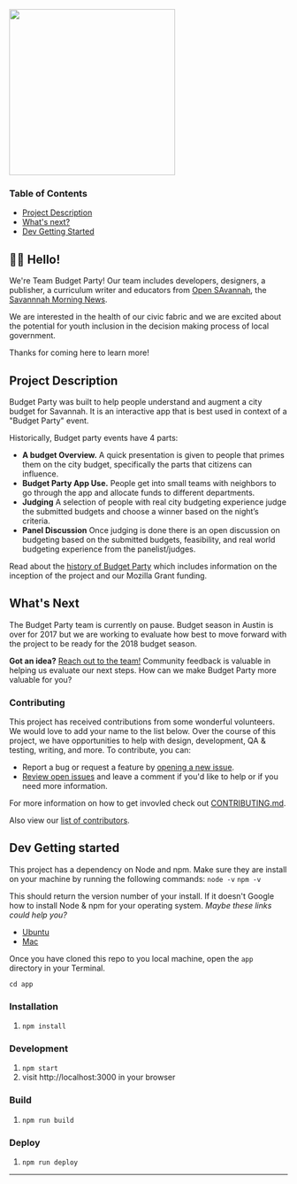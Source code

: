 <img src="http://dsh.re/af3f9" width="300"/>

### Table of Contents

- [Project Description](#project-description)
- [What's next?](#what's-next)
- [Dev Getting Started](#dev-getting-started)

## 👋🏼 Hello! 

We're Team Budget Party! Our team includes developers, designers, a publisher, a curriculum writer and educators from [Open SAvannah](https://www.opensavannah.org/), the [Savannnah Morning News](https://www.savannahnow.com/).

We are interested in the health of our civic fabric and we are excited about the potential for youth inclusion in the decision making process of local government.

Thanks for coming here to learn more!

## Project Description

Budget Party was built to help people understand and augment a city budget for Savannah. It is an interactive app that is best used in context of a "Budget Party" event. 

Historically, Budget party events have 4 parts:

* **A budget Overview.** A quick presentation is given to people that primes them on the city budget, specifically the parts that citizens can influence.  
* **Budget Party App Use.** People get into small teams with neighbors to go through the app and allocate funds to different departments. 
* **Judging** A selection of people with real city budgeting experience judge the submitted budgets and choose a winner based on the night’s criteria. 
* **Panel Discussion** Once judging is done there is an open discussion on budgeting based on the submitted budgets, feasibility, and real world budgeting experience from the panelist/judges. 



Read about the [history of Budget Party](https://github.com/opensavannah/budgetparty/wiki/Project-History) which includes information on the inception of the project and our Mozilla Grant funding. 






## What's Next
The Budget Party team is currently on pause. Budget season in Austin is over for 2017 but we are working to evaluate how best to move forward with the project to be ready for the 2018 budget season. 

**Got an idea?** [Reach out to the team!](https://victoria283.typeform.com/to/K5Ppy1) Community feedback is valuable in helping us evaluate our next steps. How can we make Budget Party more valuable for you? 

### Contributing

This project has received contributions from some wonderful volunteers. We would love to add your name to the list below. Over the course of this project, we have opportunities to help with design, development, QA & testing, writing, and more. To contribute, you can:

- Report a bug or request a feature by [opening a new issue](https://github.com/open-austin/budgetparty/issues/new).
- [Review open issues](https://github.com/open-austin/budgetparty/issues) and leave a comment if you'd like to help or if you need more information.

For more information on how to get invovled check out [CONTRIBUTING.md](/CONTRIBUTING.md).

Also view our [list of contributors](https://github.com/open-austin/budgetparty/wiki/Contributors-&-Contributing).


## Dev Getting started 

This project has a dependency on Node and npm. Make sure they are install on your machine by running the following commands:
`node -v`
`npm -v`

This should return the version number of your install.
If it doesn't Google how to install Node & npm for your operating system.
_Maybe these links could help you?_
- [Ubuntu](https://www.digitalocean.com/community/tutorials/how-to-install-node-js-on-ubuntu-16-04)
- [Mac](https://nodesource.com/blog/installing-nodejs-tutorial-mac-os-x/)

Once you have cloned this repo to you local machine, open the `app` directory in your Terminal.

`cd app`

### Installation

1. `npm install`

### Development

1. `npm start`
2. visit http://localhost:3000 in your browser

### Build

1. `npm run build`

### Deploy

1. `npm run deploy`
___
